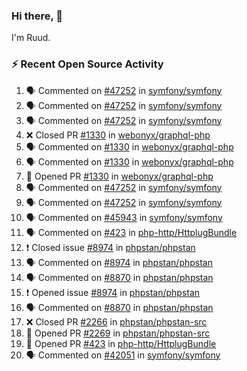 ### Hi there, 👋

I'm Ruud.
 
### :zap: Recent Open Source Activity

<!--START_SECTION:activity-->
1. 🗣 Commented on [#47252](https://github.com/symfony/symfony/issues/47252) in [symfony/symfony](https://github.com/symfony/symfony)
2. 🗣 Commented on [#47252](https://github.com/symfony/symfony/issues/47252) in [symfony/symfony](https://github.com/symfony/symfony)
3. 🗣 Commented on [#47252](https://github.com/symfony/symfony/issues/47252) in [symfony/symfony](https://github.com/symfony/symfony)
4. ❌ Closed PR [#1330](https://github.com/webonyx/graphql-php/pull/1330) in [webonyx/graphql-php](https://github.com/webonyx/graphql-php)
5. 🗣 Commented on [#1330](https://github.com/webonyx/graphql-php/issues/1330) in [webonyx/graphql-php](https://github.com/webonyx/graphql-php)
6. 🗣 Commented on [#1330](https://github.com/webonyx/graphql-php/issues/1330) in [webonyx/graphql-php](https://github.com/webonyx/graphql-php)
7. 💪 Opened PR [#1330](https://github.com/webonyx/graphql-php/pull/1330) in [webonyx/graphql-php](https://github.com/webonyx/graphql-php)
8. 🗣 Commented on [#47252](https://github.com/symfony/symfony/issues/47252) in [symfony/symfony](https://github.com/symfony/symfony)
9. 🗣 Commented on [#47252](https://github.com/symfony/symfony/issues/47252) in [symfony/symfony](https://github.com/symfony/symfony)
10. 🗣 Commented on [#45943](https://github.com/symfony/symfony/issues/45943) in [symfony/symfony](https://github.com/symfony/symfony)
11. 🗣 Commented on [#423](https://github.com/php-http/HttplugBundle/issues/423) in [php-http/HttplugBundle](https://github.com/php-http/HttplugBundle)
12. ❗️ Closed issue [#8974](https://github.com/phpstan/phpstan/issues/8974) in [phpstan/phpstan](https://github.com/phpstan/phpstan)
13. 🗣 Commented on [#8974](https://github.com/phpstan/phpstan/issues/8974) in [phpstan/phpstan](https://github.com/phpstan/phpstan)
14. 🗣 Commented on [#8870](https://github.com/phpstan/phpstan/issues/8870) in [phpstan/phpstan](https://github.com/phpstan/phpstan)
15. ❗️ Opened issue [#8974](https://github.com/phpstan/phpstan/issues/8974) in [phpstan/phpstan](https://github.com/phpstan/phpstan)
16. 🗣 Commented on [#8870](https://github.com/phpstan/phpstan/issues/8870) in [phpstan/phpstan](https://github.com/phpstan/phpstan)
17. ❌ Closed PR [#2266](https://github.com/phpstan/phpstan-src/pull/2266) in [phpstan/phpstan-src](https://github.com/phpstan/phpstan-src)
18. 💪 Opened PR [#2269](https://github.com/phpstan/phpstan-src/pull/2269) in [phpstan/phpstan-src](https://github.com/phpstan/phpstan-src)
19. 💪 Opened PR [#423](https://github.com/php-http/HttplugBundle/pull/423) in [php-http/HttplugBundle](https://github.com/php-http/HttplugBundle)
20. 🗣 Commented on [#42051](https://github.com/symfony/symfony/issues/42051) in [symfony/symfony](https://github.com/symfony/symfony)
<!--END_SECTION:activity-->
